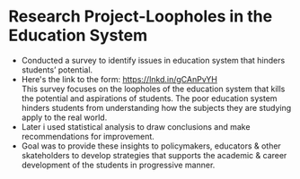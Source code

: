 # Research Project-Loopholes in the Education System
- Conducted a survey to identify issues in education system that hinders students’ potential.
- Here's the link to the form: https://lnkd.in/gCAnPvYH</br>
  This survey focuses on the loopholes of the education system that kills the potential and aspirations of students. The poor education system hinders students from understanding how the subjects they are studying apply to the real world. </br>
- Later i used statistical analysis to draw conclusions and make recommendations for improvement. 
- Goal was to provide these insights to policymakers, educators & other skateholders to develop strategies that supports the academic & career development of the students in progressive manner.
